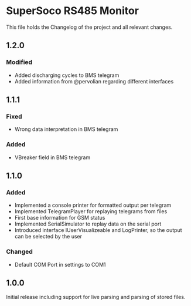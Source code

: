 # SuperSoco RS485 Monitor

This file holds the Changelog of the project and all relevant changes.

## 1.2.0
### Modified
- Added discharging cycles to BMS telegram
- Added information from @pervolian regarding different interfaces

## 1.1.1
### Fixed
- Wrong data interpretation in BMS telegram

### Added
- VBreaker field in BMS telegram

## 1.1.0
### Added
- Implemented a console printer for formatted output per telegram
- Implemented TelegramPlayer for replaying telegrams from files
- First base information for GSM status
- Implemented SerialSimulator to replay data on the serial port
- Introduced interface IUserVisualizeable and LogPrinter, so the output can be selected by the user

### Changed
- Default COM Port in settings to COM1

## 1.0.0
Initial release including support for live parsing and parsing of stored files.
